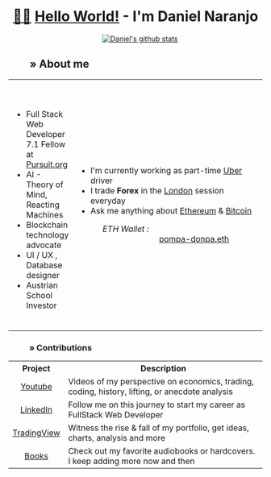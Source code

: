 <div align="center">
<h1> <a href="https://excelwithbusiness.com/blog/say-hello-world-in-28-different-programming-languages/" title="Hello World! in 28 programming languages">🖖🏼</a> <a href="https://ozanerhansha.medium.com/on-the-origin-of-hello-world-61bfe98196d5#:~:text=Kernighan%20first%20wrote%20the%20%E2%80%9CHello,it%20for%20the%20B%20tutorial." title="The history of Hello World!">Hello World!</a> - I'm Daniel Naranjo</h1>

 
<table>
  
<span>&emsp;</span>
  [![Daniel's github stats](https://github-readme-stats.vercel.app/api?username=PompaDonpa&hide=stars&show_icons=true&theme=blue-green)](https://github.com/PompaDonpa/github-readme-stats)
  
<h2 align="left"><span>&ensp;&ensp;&ensp;&ensp;</span>» About me</h2>

<tr>
  <td>
      <ul>
        <br></br>
      <li>Full Stack Web Developer 7.1 Fellow at <a href="https://www.pursuit.org/" target="_blank" style="italic">Pursuit.org</a> </li>
      <li>AI - Theory of Mind, Reacting Machines</li>
      <li>Blockchain technology advocate</li>
      <li>UI / UX , Database designer</li>
      <li>Austrian School Investor </li>
      </ul><br />
  </td>
 

<td style="width:100%">

<ul>
      <li>I'm currently working as part-time <a href="https://www.uber.com/" style="italic">Uber</a> driver</li>
      <li>I trade <b>Forex</b> in the <a href="https://www.babypips.com/learn/forex/london-session">London</a> session everyday</li>
      <li><dt>Ask me anything about <a href="https://ethereum.org/en/" style="italic">Ethereum</a> & <a href="https://bitcoinfoundation.org/">Bitcoin</a></dt><dl><i>&emsp;&ensp;ETH Wallet :</i><dd>&emsp;&emsp;&emsp;&emsp;&emsp;&ensp;&ensp;<a href="https://etherscan.io/address/0x64f0d67fbfa4275dcc3d461202268e073babe971">pompa-donpa.eth</a></dd></li>

</ul></td>

</tr>

</table>


<h3 align="left"><span>&ensp;&ensp;&ensp;&emsp;</span>» Contributions</h3>

<table style="width:100%">
  <tr>
    <th>Project</th>
    <th>Description</th>
    
  </tr>
  <tr>
    <td align="center"><a href="https://www.youtube.com/channel/UCXI9ylISm-j6Zys7hgCU2SQ/featured">Youtube</td>
    <td>Videos of my perspective on economics, trading, coding, history, lifting, or anecdote analysis</td>
    
  </tr>
  <tr>
    <td align="center"><a href="https://www.linkedin.com/in/dev-danielnaranjo/">LinkedIn</td>
    <td>Follow me on this journey to start my career as FullStack Web Developer</td>
  </tr>
  <tr>
  <td align="center"><a href="https://www.tradingview.com/u/PompaDonpa">TradingView</td>
  <td>Witness the rise & fall of my portfolio, get ideas, charts, analysis and more</td>
  </tr>
   <tr>
  <td align="center"><a href="https://www.amazon.com/hz/wishlist/ls/2RFCDWG6Y7QGR?ref_=wl_share">Books</td>
  <td>Check out my favorite audiobooks or hardcovers. I keep adding more now and then</td>
  </tr>
</table>


</div>

